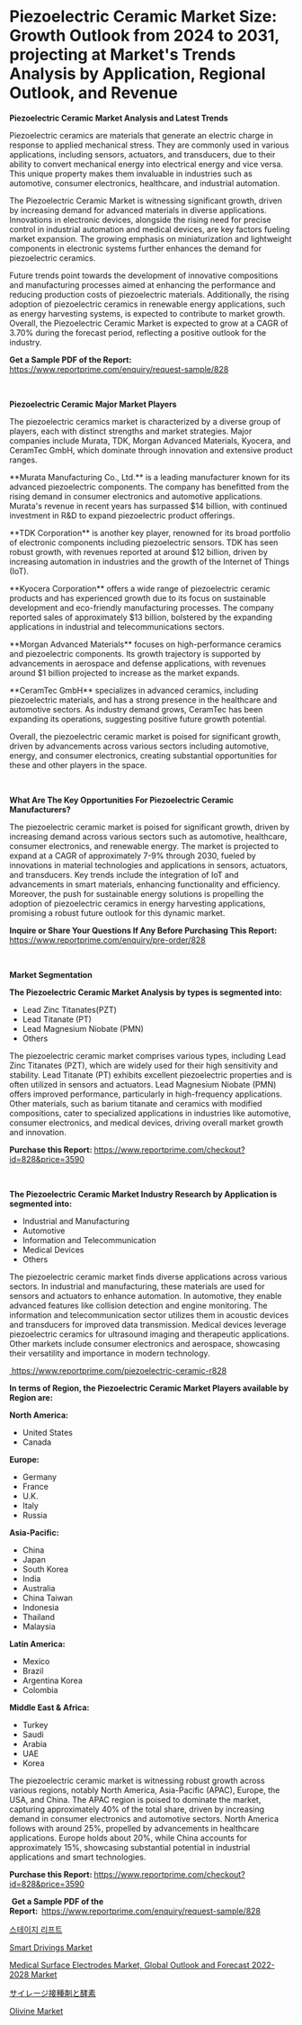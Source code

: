 <p><h1>Piezoelectric Ceramic Market Size: Growth Outlook from 2024 to 2031, projecting at Market's Trends Analysis by Application, Regional Outlook, and Revenue</h1></p><p><strong>Piezoelectric Ceramic Market Analysis and Latest Trends</strong></p>
<p><p>Piezoelectric ceramics are materials that generate an electric charge in response to applied mechanical stress. They are commonly used in various applications, including sensors, actuators, and transducers, due to their ability to convert mechanical energy into electrical energy and vice versa. This unique property makes them invaluable in industries such as automotive, consumer electronics, healthcare, and industrial automation.</p><p>The Piezoelectric Ceramic Market is witnessing significant growth, driven by increasing demand for advanced materials in diverse applications. Innovations in electronic devices, alongside the rising need for precise control in industrial automation and medical devices, are key factors fueling market expansion. The growing emphasis on miniaturization and lightweight components in electronic systems further enhances the demand for piezoelectric ceramics.</p><p>Future trends point towards the development of innovative compositions and manufacturing processes aimed at enhancing the performance and reducing production costs of piezoelectric materials. Additionally, the rising adoption of piezoelectric ceramics in renewable energy applications, such as energy harvesting systems, is expected to contribute to market growth. Overall, the Piezoelectric Ceramic Market is expected to grow at a CAGR of 3.70% during the forecast period, reflecting a positive outlook for the industry.</p></p>
<p><strong>Get a Sample PDF of the Report:&nbsp;</strong> <a href="https://www.reportprime.com/enquiry/request-sample/828">https://www.reportprime.com/enquiry/request-sample/828</a></p>
<p>&nbsp;</p>
<p><strong>Piezoelectric Ceramic Major Market Players</strong></p>
<p><p>The piezoelectric ceramics market is characterized by a diverse group of players, each with distinct strengths and market strategies. Major companies include Murata, TDK, Morgan Advanced Materials, Kyocera, and CeramTec GmbH, which dominate through innovation and extensive product ranges.</p><p>**Murata Manufacturing Co., Ltd.** is a leading manufacturer known for its advanced piezoelectric components. The company has benefitted from the rising demand in consumer electronics and automotive applications. Murata's revenue in recent years has surpassed $14 billion, with continued investment in R&D to expand piezoelectric product offerings.</p><p>**TDK Corporation** is another key player, renowned for its broad portfolio of electronic components including piezoelectric sensors. TDK has seen robust growth, with revenues reported at around $12 billion, driven by increasing automation in industries and the growth of the Internet of Things (IoT).</p><p>**Kyocera Corporation** offers a wide range of piezoelectric ceramic products and has experienced growth due to its focus on sustainable development and eco-friendly manufacturing processes. The company reported sales of approximately $13 billion, bolstered by the expanding applications in industrial and telecommunications sectors.</p><p>**Morgan Advanced Materials** focuses on high-performance ceramics and piezoelectric components. Its growth trajectory is supported by advancements in aerospace and defense applications, with revenues around $1 billion projected to increase as the market expands.</p><p>**CeramTec GmbH** specializes in advanced ceramics, including piezoelectric materials, and has a strong presence in the healthcare and automotive sectors. As industry demand grows, CeramTec has been expanding its operations, suggesting positive future growth potential.</p><p>Overall, the piezoelectric ceramic market is poised for significant growth, driven by advancements across various sectors including automotive, energy, and consumer electronics, creating substantial opportunities for these and other players in the space.</p></p>
<p>&nbsp;</p>
<p><strong>What Are The Key Opportunities For Piezoelectric Ceramic Manufacturers?</strong></p>
<p><p>The piezoelectric ceramic market is poised for significant growth, driven by increasing demand across various sectors such as automotive, healthcare, consumer electronics, and renewable energy. The market is projected to expand at a CAGR of approximately 7-9% through 2030, fueled by innovations in material technologies and applications in sensors, actuators, and transducers. Key trends include the integration of IoT and advancements in smart materials, enhancing functionality and efficiency. Moreover, the push for sustainable energy solutions is propelling the adoption of piezoelectric ceramics in energy harvesting applications, promising a robust future outlook for this dynamic market.</p></p>
<p><strong>Inquire or Share Your Questions If Any Before Purchasing This Report:</strong> <a href="https://www.reportprime.com/enquiry/pre-order/828">https://www.reportprime.com/enquiry/pre-order/828</a></p>
<p>&nbsp;</p>
<p><strong>Market Segmentation</strong></p>
<p><strong>The Piezoelectric Ceramic Market Analysis by types is segmented into:</strong></p>
<p><ul><li>Lead Zinc Titanates(PZT)</li><li>Lead Titanate (PT)</li><li>Lead Magnesium Niobate (PMN)</li><li>Others</li></ul></p>
<p><p>The piezoelectric ceramic market comprises various types, including Lead Zinc Titanates (PZT), which are widely used for their high sensitivity and stability. Lead Titanate (PT) exhibits excellent piezoelectric properties and is often utilized in sensors and actuators. Lead Magnesium Niobate (PMN) offers improved performance, particularly in high-frequency applications. Other materials, such as barium titanate and ceramics with modified compositions, cater to specialized applications in industries like automotive, consumer electronics, and medical devices, driving overall market growth and innovation.</p></p>
<p><strong>Purchase this Report:&nbsp;</strong><a href="https://www.reportprime.com/checkout?id=828&price=3590">https://www.reportprime.com/checkout?id=828&price=3590</a></p>
<p>&nbsp;</p>
<p><strong>The Piezoelectric Ceramic Market Industry Research by Application is segmented into:</strong></p>
<p><ul><li>Industrial and Manufacturing</li><li>Automotive</li><li>Information and Telecommunication</li><li>Medical Devices</li><li>Others</li></ul></p>
<p><p>The piezoelectric ceramic market finds diverse applications across various sectors. In industrial and manufacturing, these materials are used for sensors and actuators to enhance automation. In automotive, they enable advanced features like collision detection and engine monitoring. The information and telecommunication sector utilizes them in acoustic devices and transducers for improved data transmission. Medical devices leverage piezoelectric ceramics for ultrasound imaging and therapeutic applications. Other markets include consumer electronics and aerospace, showcasing their versatility and importance in modern technology.</p></p>
<p><a href="https://www.reportprime.com/piezoelectric-ceramic-r828">&nbsp;https://www.reportprime.com/piezoelectric-ceramic-r828</a></p>
<p><strong>In terms of Region, the Piezoelectric Ceramic Market Players available by Region are:</strong></p>
<p>
    <p> <strong> North America: </strong>
        <ul>
            <li>United States</li>
            <li>Canada</li>
        </ul>
        </p> 
    <p> <strong> Europe: </strong>
        <ul>
            <li>Germany</li>
            <li>France</li>
            <li>U.K.</li>
            <li>Italy</li>
            <li>Russia</li>
        </ul>
        </p> 
    <p> <strong> Asia-Pacific: </strong>
        <ul>
            <li>China</li>
            <li>Japan</li>
            <li>South Korea</li>
            <li>India</li>
            <li>Australia</li>
            <li>China Taiwan</li>
            <li>Indonesia</li>
            <li>Thailand</li>
            <li>Malaysia</li>
        </ul>
        </p> 
    <p> <strong> Latin America: </strong>
        <ul>
            <li>Mexico</li>
            <li>Brazil</li>
            <li>Argentina Korea</li>
            <li>Colombia</li>
        </ul>
        </p> 
    <p> <strong> Middle East & Africa: </strong>
        <ul>
            <li>Turkey</li>
            <li>Saudi</li>
            <li>Arabia</li>
            <li>UAE</li>
            <li>Korea</li>
        </ul>
    </p>
    </p>
<p><p>The piezoelectric ceramic market is witnessing robust growth across various regions, notably North America, Asia-Pacific (APAC), Europe, the USA, and China. The APAC region is poised to dominate the market, capturing approximately 40% of the total share, driven by increasing demand in consumer electronics and automotive sectors. North America follows with around 25%, propelled by advancements in healthcare applications. Europe holds about 20%, while China accounts for approximately 15%, showcasing substantial potential in industrial applications and smart technologies.</p></p>
<p><strong>Purchase this Report: </strong><a href="https://www.reportprime.com/checkout?id=828&price=3590">https://www.reportprime.com/checkout?id=828&price=3590</a></p>
<p>&nbsp;<strong>Get a Sample PDF of the Report:&nbsp;&nbsp;</strong><a href="https://www.reportprime.com/enquiry/request-sample/828">https://www.reportprime.com/enquiry/request-sample/828</a></p>
<p><strong></strong></p>
<p><p><a href="https://medium.com/@addiehirthe50/%EB%AC%B4%EB%8C%80-%EB%A6%AC%ED%94%84%ED%8A%B8-%EC%8B%9C%EC%9E%A5-%EB%8F%99%ED%96%A5-%EB%B0%8F-%EC%8B%9C%EC%9E%A5-%EC%84%B1%EC%9E%A5-%EC%A0%84%EB%A7%9D-2024-2031-9da44b57e779">스테이지 리프트</a></p><p><a href="https://issuu.com/reportprime-2/docs/smart-drivings-market-size-2030.ppt_557a19d50283a5">Smart Drivings Market</a></p><p><a href="https://www.linkedin.com/pulse/medical-surface-electrodes-market-global-outlook-forecast-u1ktf?trackingId=%2FX1YIq3%2FSsyA%2BtIaP6%2FLTw%3D%3D">Medical Surface Electrodes Market, Global Outlook and Forecast 2022-2028 Market</a></p><p><a href="https://medium.com/@jethro6smck/%E3%82%B0%E3%83%AD%E3%83%BC%E3%83%90%E3%83%AB%E3%82%B5%E3%82%A4%E3%83%AC%E3%83%BC%E3%82%B8%E6%8E%A5%E7%A8%AE%E8%8F%8C%E3%81%8A%E3%82%88%E3%81%B3%E9%85%B5%E7%B4%A0%E5%B8%82%E5%A0%B4%E3%82%BB%E3%82%AF%E3%82%BF%E3%83%BC-2024%E5%B9%B4-2031%E5%B9%B4-%E5%B8%82%E5%A0%B4%E3%81%AE%E6%8C%87%E6%A8%99%E3%81%A8%E6%88%A6%E7%95%A5%E7%9A%84%E6%B4%9E%E5%AF%9F-a0aa5a50dcca">サイレージ接種剤と酵素</a></p><p><a href="https://github.com/wwwkeltoum/Market-Research-Report-List-4/blob/main/olivine-market.md">Olivine Market</a></p></p>